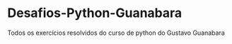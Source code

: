 # Desafios-Python-Guanabara
Todos os exercícios resolvidos do curso de python do Gustavo Guanabara 


